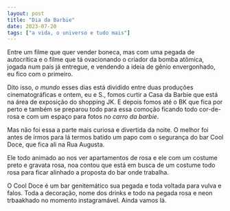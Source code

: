 ```yaml
---
layout: post
title: "Dia da Barbie"
date: 2023-07-20
tags: ["a vida, o universo e tudo mais"]
---
```

Entre um filme que quer vender boneca, mas com uma pegada de autocrítica e o filme que tá ovacionando o criador da bomba atômica, jogada num país já entregue, e vendendo a ideia de gênio envergonhado, eu fico com o primeiro.  

Dito isso, *o mundo* esses dias está dividido entre duas produções cinematográficas e ontem, eu e S., fomos curtir a Casa da Barbie que está na área de exposição do shopping JK. E depois fomos até o BK que fica por perto e também se preparou todo para essa comoção ficando todo cor-de-rosa e com um espaço para fotos no *carro da barbie*.  

Mas não foi essa a parte mais curiosa e divertida da noite. O melhor foi antes de irmos para lá termos batido um papo com o segurança do bar Cool Doce, que fica ali na Rua Augusta.  

Ele todo animado ao nos ver apartamentos de rosa e ele com um costume preto e gravata rosa, noa contou que está em busca de um costume todo rosa para ficar alinhado a proposta do bar onde trabalha.  

O Cool Doce é um bar genitemático sua pegada e toda voltada para vulva e falos. Toda a decoração, nome dos drinks e todo na pegada rosa e neon trbaakhado no momento instagramável. Ainda vamos lá.
